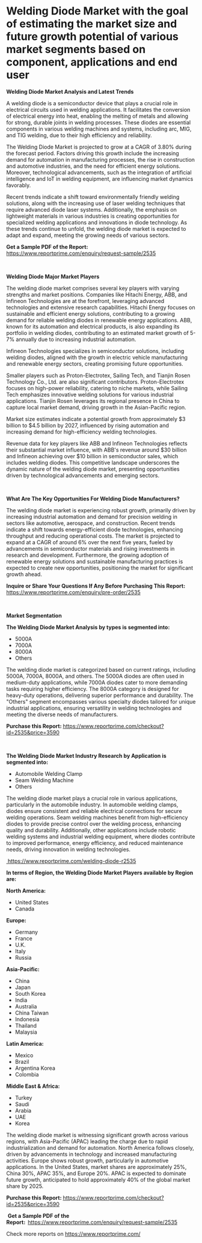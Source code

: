 <p><h1>Welding Diode Market with the goal of estimating the market size and future growth potential of various market segments based on component, applications and end user</h1></p><p><strong>Welding Diode Market Analysis and Latest Trends</strong></p>
<p><p>A welding diode is a semiconductor device that plays a crucial role in electrical circuits used in welding applications. It facilitates the conversion of electrical energy into heat, enabling the melting of metals and allowing for strong, durable joints in welding processes. These diodes are essential components in various welding machines and systems, including arc, MIG, and TIG welding, due to their high efficiency and reliability.</p><p>The Welding Diode Market is projected to grow at a CAGR of 3.80% during the forecast period. Factors driving this growth include the increasing demand for automation in manufacturing processes, the rise in construction and automotive industries, and the need for efficient energy solutions. Moreover, technological advancements, such as the integration of artificial intelligence and IoT in welding equipment, are influencing market dynamics favorably.</p><p>Recent trends indicate a shift toward environmentally friendly welding solutions, along with the increasing use of laser welding techniques that require advanced diode laser systems. Additionally, the emphasis on lightweight materials in various industries is creating opportunities for specialized welding applications and innovations in diode technology. As these trends continue to unfold, the welding diode market is expected to adapt and expand, meeting the growing needs of various sectors.</p></p>
<p><strong>Get a Sample PDF of the Report:&nbsp;</strong> <a href="https://www.reportprime.com/enquiry/request-sample/2535?utm_campaign=3123&utm_medium=2&utm_source=Github&utm_content=ia&utm_term=18032025&utm_id=welding-diode">https://www.reportprime.com/enquiry/request-sample/2535</a></p>
<p>&nbsp;</p>
<p><strong>Welding Diode Major Market Players</strong></p>
<p><p>The welding diode market comprises several key players with varying strengths and market positions. Companies like Hitachi Energy, ABB, and Infineon Technologies are at the forefront, leveraging advanced technologies and extensive research capabilities. Hitachi Energy focuses on sustainable and efficient energy solutions, contributing to a growing demand for reliable welding diodes in renewable energy applications. ABB, known for its automation and electrical products, is also expanding its portfolio in welding diodes, contributing to an estimated market growth of 5-7% annually due to increasing industrial automation.</p><p>Infineon Technologies specializes in semiconductor solutions, including welding diodes, aligned with the growth in electric vehicle manufacturing and renewable energy sectors, creating promising future opportunities. </p><p>Smaller players such as Proton-Electrotex, Sailing Tech, and Tianjin Rosen Technology Co., Ltd. are also significant contributors. Proton-Electrotex focuses on high-power reliability, catering to niche markets, while Sailing Tech emphasizes innovative welding solutions for various industrial applications. Tianjin Rosen leverages its regional presence in China to capture local market demand, driving growth in the Asian-Pacific region.</p><p>Market size estimates indicate a potential growth from approximately $3 billion to $4.5 billion by 2027, influenced by rising automation and increasing demand for high-efficiency welding technologies. </p><p>Revenue data for key players like ABB and Infineon Technologies reflects their substantial market influence, with ABB's revenue around $30 billion and Infineon achieving over $10 billion in semiconductor sales, which includes welding diodes. This competitive landscape underscores the dynamic nature of the welding diode market, presenting opportunities driven by technological advancements and emerging sectors.</p></p>
<p>&nbsp;</p>
<p><strong>What Are The Key Opportunities For Welding Diode Manufacturers?</strong></p>
<p><p>The welding diode market is experiencing robust growth, primarily driven by increasing industrial automation and demand for precision welding in sectors like automotive, aerospace, and construction. Recent trends indicate a shift towards energy-efficient diode technologies, enhancing throughput and reducing operational costs. The market is projected to expand at a CAGR of around 6% over the next five years, fueled by advancements in semiconductor materials and rising investments in research and development. Furthermore, the growing adoption of renewable energy solutions and sustainable manufacturing practices is expected to create new opportunities, positioning the market for significant growth ahead.</p></p>
<p><strong>Inquire or Share Your Questions If Any Before Purchasing This Report:</strong> <a href="https://www.reportprime.com/enquiry/pre-order/2535?utm_campaign=3123&utm_medium=2&utm_source=Github&utm_content=ia&utm_term=18032025&utm_id=welding-diode">https://www.reportprime.com/enquiry/pre-order/2535</a></p>
<p>&nbsp;</p>
<p><strong>Market Segmentation</strong></p>
<p><strong>The Welding Diode Market Analysis by types is segmented into:</strong></p>
<p><ul><li>5000A</li><li>7000A</li><li>8000A</li><li>Others</li></ul></p>
<p><p>The welding diode market is categorized based on current ratings, including 5000A, 7000A, 8000A, and others. The 5000A diodes are often used in medium-duty applications, while 7000A diodes cater to more demanding tasks requiring higher efficiency. The 8000A category is designed for heavy-duty operations, delivering superior performance and durability. The "Others" segment encompasses various specialty diodes tailored for unique industrial applications, ensuring versatility in welding technologies and meeting the diverse needs of manufacturers.</p></p>
<p><strong>Purchase this Report:&nbsp;</strong><a href="https://www.reportprime.com/checkout?id=2535&price=3590&utm_campaign=3123&utm_medium=2&utm_source=Github&utm_content=ia&utm_term=18032025&utm_id=welding-diode">https://www.reportprime.com/checkout?id=2535&price=3590</a></p>
<p>&nbsp;</p>
<p><strong>The Welding Diode Market Industry Research by Application is segmented into:</strong></p>
<p><ul><li>Automobile Welding Clamp</li><li>Seam Welding Machine</li><li>Others</li></ul></p>
<p><p>The welding diode market plays a crucial role in various applications, particularly in the automobile industry. In automobile welding clamps, diodes ensure consistent and reliable electrical connections for secure welding operations. Seam welding machines benefit from high-efficiency diodes to provide precise control over the welding process, enhancing quality and durability. Additionally, other applications include robotic welding systems and industrial welding equipment, where diodes contribute to improved performance, energy efficiency, and reduced maintenance needs, driving innovation in welding technologies.</p></p>
<p><a href="https://www.reportprime.com/welding-diode-r2535?utm_campaign=3123&utm_medium=2&utm_source=Github&utm_content=ia&utm_term=18032025&utm_id=welding-diode">&nbsp;https://www.reportprime.com/welding-diode-r2535</a></p>
<p><strong>In terms of Region, the Welding Diode Market Players available by Region are:</strong></p>
<p>
    <p> <strong> North America: </strong>
        <ul>
            <li>United States</li>
            <li>Canada</li>
        </ul>
        </p> 
    <p> <strong> Europe: </strong>
        <ul>
            <li>Germany</li>
            <li>France</li>
            <li>U.K.</li>
            <li>Italy</li>
            <li>Russia</li>
        </ul>
        </p> 
    <p> <strong> Asia-Pacific: </strong>
        <ul>
            <li>China</li>
            <li>Japan</li>
            <li>South Korea</li>
            <li>India</li>
            <li>Australia</li>
            <li>China Taiwan</li>
            <li>Indonesia</li>
            <li>Thailand</li>
            <li>Malaysia</li>
        </ul>
        </p> 
    <p> <strong> Latin America: </strong>
        <ul>
            <li>Mexico</li>
            <li>Brazil</li>
            <li>Argentina Korea</li>
            <li>Colombia</li>
        </ul>
        </p> 
    <p> <strong> Middle East & Africa: </strong>
        <ul>
            <li>Turkey</li>
            <li>Saudi</li>
            <li>Arabia</li>
            <li>UAE</li>
            <li>Korea</li>
        </ul>
    </p>
    </p>
<p><p>The welding diode market is witnessing significant growth across various regions, with Asia-Pacific (APAC) leading the charge due to rapid industrialization and demand for automation. North America follows closely, driven by advancements in technology and increased manufacturing activities. Europe shows robust growth, particularly in automotive applications. In the United States, market shares are approximately 25%, China 30%, APAC 35%, and Europe 20%. APAC is expected to dominate future growth, anticipated to hold approximately 40% of the global market share by 2025.</p></p>
<p><strong>Purchase this Report: </strong><a href="https://www.reportprime.com/checkout?id=2535&price=3590&utm_campaign=3123&utm_medium=2&utm_source=Github&utm_content=ia&utm_term=18032025&utm_id=welding-diode">https://www.reportprime.com/checkout?id=2535&price=3590</a></p>
<p>&nbsp;<strong>Get a Sample PDF of the Report:&nbsp;&nbsp;</strong><a href="https://www.reportprime.com/enquiry/request-sample/2535?utm_campaign=3123&utm_medium=2&utm_source=Github&utm_content=ia&utm_term=18032025&utm_id=welding-diode">https://www.reportprime.com/enquiry/request-sample/2535</a></p>
<p><strong></strong></p>
<p>Check more reports on <a href="https://www.reportprime.com/?utm_campaign=3123&utm_medium=2&utm_source=Github&utm_content=ia&utm_term=18032025&utm_id=welding-diode">https://www.reportprime.com/</a></p>